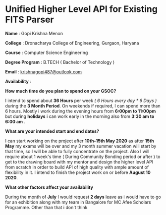
# Unified Higher Level API for Existing FITS Parser

**Name** : Gopi Krishna Menon

**College** : Dronacharya College of Engineering, Gurgaon, Haryana

**Course** : Computer Science Engineering

**Degree Program** : B.TECH ( Bachelor of Technology )

**Email** : krishnagopi487@outlook.com

**Availability** : 

**How much time do you plan to spend on your GSOC?**

 I intend to spend about **36 Hours** per week *( 6 Hours every day * 6 Days )*  during the **3 Month Period**.  On weekends if required, I can spend more than 6 hours.  Mostly i work during the evening hours from  **6:00pm to 11:00pm** but during **holidays** i can work early in the morning also from **3:30 am to 6:00 am** .

**What are your intended start and end dates?**

I can start working on the project after **10th-15th May 2020** as after **15th May** my exams will be over and my 3 month  summer vacation will start by that time, so I will be able to fully concentrate on the project. Also I will require about 1 week's time ( During Community Bonding period or after ) to get to the drawing board with my mentor and design the higher level API from scratch in order to build API of high quality with ample amount of flexibility in it.  I intend to finish the project work on or before **August 10 2020**.

**What other factors affect your availability**

During the month of **July** I would request  **2 days** leave as i would have to go for an exhibition along with my team in Bangalore for MC Afee Scholars Programme. Other than that i don't think 
<!--stackedit_data:
eyJoaXN0b3J5IjpbLTQzMjY2MjY3MCwtMTkwNTU3NjcxOCwzNT
M1MDQzMjMsLTE2MDQyMTczNzksNTY2NzI5MTkxLDczOTY0MjU2
OCw2MTc1NTE3MjAsLTE2MzQ3NjEyNTVdfQ==
-->